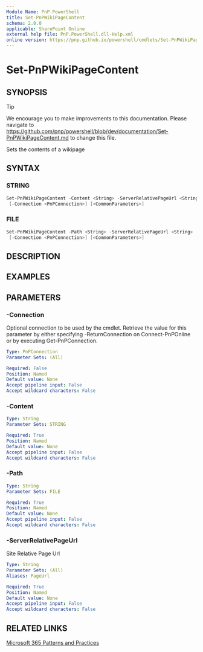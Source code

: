 ```yaml
---
Module Name: PnP.PowerShell
title: Set-PnPWikiPageContent
schema: 2.0.0
applicable: SharePoint Online
external help file: PnP.PowerShell.dll-Help.xml
online version: https://pnp.github.io/powershell/cmdlets/Set-PnPWikiPageContent.html
---
```

 
# Set-PnPWikiPageContent

## SYNOPSIS

> [!TIP]
> We encourage you to make improvements to this documentation. Please navigate to https://github.com/pnp/powershell/blob/dev/documentation/Set-PnPWikiPageContent.md to change this file.

Sets the contents of a wikipage

## SYNTAX

### STRING
```powershell
Set-PnPWikiPageContent -Content <String> -ServerRelativePageUrl <String> 
 [-Connection <PnPConnection>] [<CommonParameters>]
```

### FILE
```powershell
Set-PnPWikiPageContent -Path <String> -ServerRelativePageUrl <String> 
 [-Connection <PnPConnection>] [<CommonParameters>]
```

## DESCRIPTION

## EXAMPLES

## PARAMETERS

### -Connection
Optional connection to be used by the cmdlet. Retrieve the value for this parameter by either specifying -ReturnConnection on Connect-PnPOnline or by executing Get-PnPConnection.

```yaml
Type: PnPConnection
Parameter Sets: (All)

Required: False
Position: Named
Default value: None
Accept pipeline input: False
Accept wildcard characters: False
```

### -Content

```yaml
Type: String
Parameter Sets: STRING

Required: True
Position: Named
Default value: None
Accept pipeline input: False
Accept wildcard characters: False
```

### -Path

```yaml
Type: String
Parameter Sets: FILE

Required: True
Position: Named
Default value: None
Accept pipeline input: False
Accept wildcard characters: False
```

### -ServerRelativePageUrl
Site Relative Page Url

```yaml
Type: String
Parameter Sets: (All)
Aliases: PageUrl

Required: True
Position: Named
Default value: None
Accept pipeline input: False
Accept wildcard characters: False
```



## RELATED LINKS

[Microsoft 365 Patterns and Practices](https://aka.ms/m365pnp)


